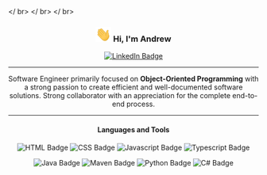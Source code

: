 </ br>
</ br>
</ br>
<h3 align="center">
    <img style="height: 30px;", src="images/wave.gif">
    Hi, I'm Andrew
</h3>
<p align="center">
    <a href=""><img src="https://img.shields.io/badge/LinkedIn-blue?style=for-the-badge&logo=linkedin" alt="LinkedIn Badge"></a>
</p>

---

<p align="center">
    Software Engineer primarily focused on <b>Object-Oriented Programming</b> with a strong passion to create efficient and well-documented software solutions. Strong collaborator with an appreciation for the complete end-to-end process.
</p>

---

<h4 align="center">
    Languages and Tools
</h4>
<p align="center" style="margin-bottom: 0">
    <img src="https://img.shields.io/badge/html5-%23E34F26.svg?style=for-the-badge&logo=html5&logoColor=white" alt="HTML Badge">
    <img src="https://img.shields.io/badge/css3-1572B6?style=for-the-badge&logo=css3&logoColor=white" alt="CSS Badge">
    <img src="https://img.shields.io/badge/Javascript-F7DF1E?style=for-the-badge&logo=JavaScript&logoColor=black" alt="Javascript Badge">
    <img src="https://img.shields.io/badge/Typescript-3178C6?style=for-the-badge&logo=typeScript&logoColor=white" alt="Typescript Badge">
</p>
<p align="center" style="margin-bottom: 0">
    <img src="https://img.shields.io/badge/Java-F80000?style=for-the-badge&logo=oracle&logoColor=white" alt="Java Badge">
    <img src="https://img.shields.io/badge/Apache_Maven-C71A36?style=for-the-badge&logo=apache-maven&logoColor=white" alt = "Maven Badge">
    <img src="https://img.shields.io/badge/python-3670A0?style=for-the-badge&logo=python&logoColor=ffdd54" alt="Python Badge">
    <img src="https://img.shields.io/badge/C%23-690081?style=for-the-badge&logo=c%23" alt="C# Badge">
</p>
